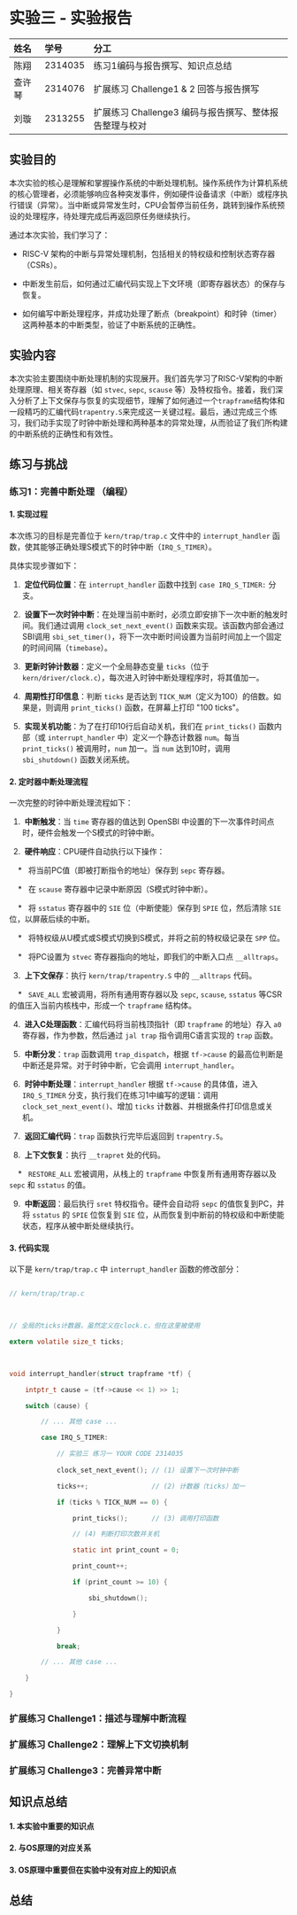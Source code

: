   
  

# 实验三 - 实验报告

  

| 姓名 | 学号 | 分工 |
| :--- | :--- | :--- |
| 陈翔 | 2314035 | 练习1编码与报告撰写、知识点总结 |
| 查许琴 | 2314076 | 扩展练习 Challenge1 & 2 回答与报告撰写 |
| 刘璇 | 2313255 | 扩展练习 Challenge3 编码与报告撰写、整体报告整理与校对 |

  
## 实验目的

本次实验的核心是理解和掌握操作系统的中断处理机制。操作系统作为计算机系统的核心管理者，必须能够响应各种突发事件，例如硬件设备请求（中断）或程序执行错误（异常）。当中断或异常发生时，CPU会暂停当前任务，跳转到操作系统预设的处理程序，待处理完成后再返回原任务继续执行。


通过本次实验，我们学习了：

- RISC-V 架构的中断与异常处理机制，包括相关的特权级和控制状态寄存器（CSRs）。

- 中断发生前后，如何通过汇编代码实现上下文环境（即寄存器状态）的保存与恢复。

- 如何编写中断处理程序，并成功处理了断点（breakpoint）和时钟（timer）这两种基本的中断类型，验证了中断系统的正确性。

  

## 实验内容

  

本次实验主要围绕中断处理机制的实现展开。我们首先学习了RISC-V架构的中断处理原理、相关寄存器（如 `stvec`, `sepc`, `scause` 等）及特权指令。接着，我们深入分析了上下文保存与恢复的实现细节，理解了如何通过一个`trapframe`结构体和一段精巧的汇编代码`trapentry.S`来完成这一关键过程。最后，通过完成三个练习，我们动手实现了时钟中断处理和两种基本的异常处理，从而验证了我们所构建的中断系统的正确性和有效性。

  

## 练习与挑战

  

### 练习1：完善中断处理 （编程）

  

#### 1. 实现过程

  

本次练习的目标是完善位于 `kern/trap/trap.c` 文件中的 `interrupt_handler` 函数，使其能够正确处理S模式下的时钟中断（`IRQ_S_TIMER`）。

  

具体实现步骤如下：

  

1.  **定位代码位置**：在 `interrupt_handler` 函数中找到 `case IRQ_S_TIMER:` 分支。

2.  **设置下一次时钟中断**：在处理当前中断时，必须立即安排下一次中断的触发时间。我们通过调用 `clock_set_next_event()` 函数来实现。该函数内部会通过SBI调用 `sbi_set_timer()`，将下一次中断时间设置为当前时间加上一个固定的时间间隔（`timebase`）。

3.  **更新时钟计数器**：定义一个全局静态变量 `ticks`（位于 `kern/driver/clock.c`），每次进入时钟中断处理程序时，将其值加一。

4.  **周期性打印信息**：判断 `ticks` 是否达到 `TICK_NUM`（定义为100）的倍数。如果是，则调用 `print_ticks()` 函数，在屏幕上打印 "100 ticks"。

5.  **实现关机功能**：为了在打印10行后自动关机，我们在 `print_ticks()` 函数内部（或 `interrupt_handler` 中）定义一个静态计数器 `num`。每当 `print_ticks()` 被调用时，`num` 加一。当 `num` 达到10时，调用 `sbi_shutdown()` 函数关闭系统。

  

#### 2. 定时器中断处理流程

  

一次完整的时钟中断处理流程如下：

  

1.  **中断触发**：当 `time` 寄存器的值达到 OpenSBI 中设置的下一次事件时间点时，硬件会触发一个S模式的时钟中断。

2.  **硬件响应**：CPU硬件自动执行以下操作：

    *   将当前PC值（即被打断指令的地址）保存到 `sepc` 寄存器。

    *   在 `scause` 寄存器中记录中断原因（S模式时钟中断）。

    *   将 `sstatus` 寄存器中的 `SIE` 位（中断使能）保存到 `SPIE` 位，然后清除 `SIE` 位，以屏蔽后续的中断。

    *   将特权级从U模式或S模式切换到S模式，并将之前的特权级记录在 `SPP` 位。

    *   将PC设置为 `stvec` 寄存器指向的地址，即我们的中断入口点 `__alltraps`。

3.  **上下文保存**：执行 `kern/trap/trapentry.S` 中的 `__alltraps` 代码。

    *   `SAVE_ALL` 宏被调用，将所有通用寄存器以及 `sepc`, `scause`, `sstatus` 等CSR的值压入当前内核栈中，形成一个 `trapframe` 结构体。

4.  **进入C处理函数**：汇编代码将当前栈顶指针（即 `trapframe` 的地址）存入 `a0` 寄存器，作为参数，然后通过 `jal trap` 指令调用C语言实现的 `trap` 函数。

5.  **中断分发**：`trap` 函数调用 `trap_dispatch`，根据 `tf->cause` 的最高位判断是中断还是异常。对于时钟中断，它会调用 `interrupt_handler`。

6.  **时钟中断处理**：`interrupt_handler` 根据 `tf->cause` 的具体值，进入 `IRQ_S_TIMER` 分支，执行我们在练习1中编写的逻辑：调用 `clock_set_next_event()`、增加 `ticks` 计数器、并根据条件打印信息或关机。

7.  **返回汇编代码**：`trap` 函数执行完毕后返回到 `trapentry.S`。

8.  **上下文恢复**：执行 `__trapret` 处的代码。

    *   `RESTORE_ALL` 宏被调用，从栈上的 `trapframe` 中恢复所有通用寄存器以及 `sepc` 和 `sstatus` 的值。

9.  **中断返回**：最后执行 `sret` 特权指令。硬件会自动将 `sepc` 的值恢复到PC，并将 `sstatus` 的 `SPIE` 位恢复到 `SIE` 位，从而恢复到中断前的特权级和中断使能状态，程序从被中断处继续执行。

  

#### 3. 代码实现

  

以下是 `kern/trap/trap.c` 中 `interrupt_handler` 函数的修改部分：

  

```c

// kern/trap/trap.c

  

// 全局的ticks计数器，虽然定义在clock.c，但在这里被使用

extern volatile size_t ticks;

  

void interrupt_handler(struct trapframe *tf) {

    intptr_t cause = (tf->cause << 1) >> 1;

    switch (cause) {

        // ... 其他 case ...

        case IRQ_S_TIMER:

            // 实验三 练习一 YOUR CODE 2314035
            
            clock_set_next_event(); // (1) 设置下一次时钟中断

            ticks++;                // (2) 计数器（ticks）加一

            if (ticks % TICK_NUM == 0) {

                print_ticks();      // (3) 调用打印函数

                // (4) 判断打印次数并关机

                static int print_count = 0;

                print_count++;

                if (print_count >= 10) {

                    sbi_shutdown();

                }

            }

            break;

        // ... 其他 case ...

    }

}

```

  

### 扩展练习 Challenge1：描述与理解中断流程

  
  
  

### 扩展练习 Challenge2：理解上下文切换机制

  
  
  

### 扩展练习 Challenge3：完善异常中断

  
  
  

## 知识点总结

  

#### 1. 本实验中重要的知识点

  
  
  

#### 2. 与OS原理的对应关系

  
  
  

#### 3. OS原理中重要但在实验中没有对应上的知识点

  
  
  

## 总结
